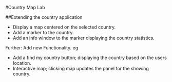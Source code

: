 #Country Map Lab

##Extending the country application

- Display a map centered on the selected country.
- Add a marker to the country.
- Add an info window to the marker displaying the country statistics.

Further: Add new Functionality. eg
  - Add a find my country button; displaying the country based on the users location.
  - Interactive map; clicking map updates the panel for the showing country.